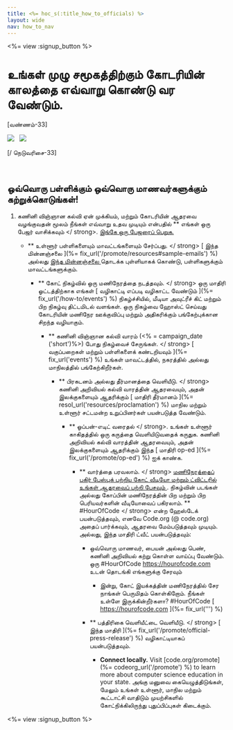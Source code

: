 ```yaml
---
title: <%= hoc_s(:title_how_to_officials) %>
layout: wide
nav: how_to_nav
---
```

<%= view :signup_button %>

# உங்கள் முழு சமூகத்திற்கும் கோடரியின் காலத்தை எவ்வாறு கொண்டு வர வேண்டும்.

[வண்ணம்-33]

![](/images/fit-275/highlight-obama.png)&nbsp;&nbsp;&nbsp;![](/images/fit-246/dan.jpg)

[/ நெடுவரிசை-33]

<p style="clear:both">&nbsp;</p>

## ஒவ்வொரு பள்ளிக்கும் ஒவ்வொரு மாணவர்களுக்கும் கற்றுக்கொடுங்கள்!

1. கணினி விஞ்ஞான கல்வி ஏன் முக்கியம், மற்றும் கோடரியின் ஆதரவை வழங்குவதன் மூலம் நீங்கள் எவ்வாறு உதவ முடியும் என்பதில் ** எங்கள் ஒரு பேஜர் வாசிக்கவும் </ strong>. [ இங்கே ஒரு பேஜரைப் பெறுக. ](/files/hoc-one-pager.pdf)</p></li> 
    
    - ** உள்ளூர் பள்ளிகளையும் மாவட்டங்களையும் சேர்ப்பது. </ strong> [ இந்த மின்னஞ்சலை ](%= fix_url('/promote/resources#sample-emails') %) அல்லது <a href = "% = resol_url ('/ ஊக்குவித்தல் / புள்ளிவிவரங்கள்')% "> இந்த மின்னஞ்சலை </a> தொடக்க புள்ளியாகக் கொண்டு,  பள்ளிகளுக்கும் மாவட்டங்களுக்கும்.</p></li> 
        
        - ** கோட் நிகழ்வில் ஒரு மணிநேரத்தை நடத்தவும். </ strong> ஒரு மாதிரி ஓட்டத்திற்காக எங்கள் [ வழிகாட்டி எப்படி வழிகாட்ட வேண்டும் ](%= fix_url('/how-to/events') %) நிகழ்ச்சியில், மீடியா அவுட்ரீச் கிட் மற்றும் பிற நிகழ்வு திட்டமிடல் வளங்கள். ஒரு நிகழ்வை ஹோஸ்ட் செய்வது கோடரியின் மணிநேர ஊக்குவிப்பு மற்றும் அதிகரிக்கும் பங்கேற்புக்கான சிறந்த வழியாகும்.</p></li> 
            
            - ** கணினி விஞ்ஞான கல்வி வாரம் (<% = campaign_date ('short')%>) போது நிகழ்வைச் சேருங்கள். </ strong> [ வகுப்பறைகள் மற்றும் பள்ளிகளைக் கண்டறியவும் ](%= fix_url('events') %) உங்கள் மாவட்டத்தில், நகரத்தில் அல்லது மாநிலத்தில் பங்கேற்கிறீர்கள்.</p></li> 
                
                - ** பிரகடனம் அல்லது தீர்மானத்தை வெளியீடு. </ strong> கணினி அறிவியல் கல்வி வாரத்தின் ஆதரவையும், அதன் இலக்குகளையும் ஆதரிக்கும் [ மாதிரி தீர்மானம் ](%= resol_url('resources/proclamation') %) மாநில மற்றும் உள்ளூர் சட்டமன்ற உறுப்பினர்கள் பயன்படுத்த வேண்டும். </p></li> 
                    
                    - ** ஓப்பன்-எடிட் வரைதல் </ strong>. உங்கள் உள்ளூர் காகிதத்தில் ஒரு கருத்தை வெளியிடுவதைக் கருதுக. கணினி அறிவியல் கல்வி வாரத்தின் ஆதரவையும், அதன் இலக்குகளையும் ஆதரிக்கும் இந்த [ மாதிரி op-ed ](%= fix_url('/promote/op-ed') %) ஐக் காண்க.</p></li> 
                        
                        - ** வார்த்தை பரவலாம். </ strong> [ மணிநேரத்தைப் பகிர் பேஸ்புக் பற்றிய கோட் வீடியோ மற்றும் <a href = "https://twitter.com/intent/tweet?url=http%3A%2F%2Fhourofcode.com&text=I%27m%20participating%20in%20this % 20year% 27s% 20% 23HourOfCode% 2C% 20are% 20you% 3F% 20% 40codeorg amp; original_referer = https ஐப்% 3A% 2F% 2Fwww.google.com% 2Furl% 3Fq% 3Dhttps% 253A% 252F% 252Ftwitter.com% 252Fshare % 253Fhashtags% 253D% 2526amp% 253Brelated% 253Dcodeorg% 2526amp% 253Btext% 253DI% 252527m% 252Bparticipating% 252Bin% 252Bthis% 252Byear% 252527s% 252B% 252523HourOfCode% 25252C% 252Bare% 252Byou% 25253F% 252B% 252540codeorg% 2526amp% 253Burl% 253Dhttp % 25253A% 25252F% 25252Fhourofcode.com% 26sa% 3DD% 26sntz% 3D1% 26usg% 3DAFQjCNE1GLTUbKZfMlEh9Aj5w0iswz6PYQ & amp; related = codeorg & hashtags = "> ட்விட்டரில் உங்கள் ஆதரவைப் பற்றி பேசவும் ](https://www.facebook.com/sharer/sharer.php?u=http%3A%2F%2Fhourofcode.com%2Fus). நிகழ்வின் படங்கள் அல்லது கோப்பின் மணிநேரத்தின் பிற மற்றும் பிற பெரியவர்களின் வீடியோவைப் பகிரலாம். ** #HourOfCode </ strong> என்ற ஹேஸ்டேக் பயன்படுத்தவும், எனவே Code.org (@ code.org) அதைப் பார்க்கவும், ஆதரவை மேம்படுத்தவும் முடியும். அல்லது, இந்த மாதிரி ட்வீட் பயன்படுத்தவும்:</p> 
                            
                            - ஒவ்வொரு மாணவர், பையன் அல்லது பெண், கணினி அறிவியல் கற்று கொள்ள வாய்ப்பு வேண்டும். ஒரு #HourOfCode  https://hourofcode.com உடன் தொடங்கி எங்களுக்கு சேரவும்</li> 
                                
                                - இன்று, கோட் இயக்கத்தின் மணிநேரத்தில் சேர நாங்கள் பெருமிதம் கொள்கிறோம். நீங்கள் உள்ளே இருக்கின்றீர்களா? #HourOfCode [ https://hourofcode.com ](%= fix_url(''') %)   
                                      
                                    </ul></li> 
                                
                                - ** பத்திரிகை வெளியீட்டை வெளியீடு. </ strong> [ இந்த மாதிரி ](%= fix_url('/promote/official-press-release') %) வழிகாட்டியாகப் பயன்படுத்தவும்.</p></li> 
                                    
                                    - **Connect locally.** Visit [code.org/promote](%= codeorg_url('/promote') %) to learn more about computer science education in your state. அங்கு மனுவை கையெழுத்திடுங்கள், மேலும் உங்கள் உள்ளூர், மாநில மற்றும் கூட்டாட்சி வாதிடும் முயற்சிகளில் கோட்நிக்கிலிருந்து புதுப்பிப்புகள் கிடைக்கும்.</ol> 
                                    
                                    <%= view :signup_button %>